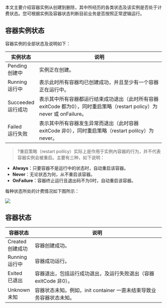 
本文主要介绍容器实例从创建到删除，其中所经历的各类状态及该实例是否处于计费状态。您可根据实例及容器状态判断目前业务是否按照正常逻辑运行。

## 容器实例状态

容器实例的全部状态及说明如下：

| 实例状态 | 说明 | 
|----------------|---------|
| Pending<br>创建中| 实例正在创建。  |
| Running<br>运行中 | 表示此时所有容器均已创建成功，并且至少有一个容器正在运行中。  |
| Succeeded<br>运行成功 | 表示其中所有容器都运行结束成功退出（此时所有容器 exitCode 都为0），同时重启策略（restart policy）为 never 或 onFailure。  |
| Failed<br>运行失败 | 表示其中所有容器发生异常而退出（此时容器 exitCode 非0），同时重启策略（restart polilcy）为 never。  |

>?重启策略（restart polilcy）实际上是作用于实例內容器的行为，并不代表容器实例会被重启。主要有三种，如下说明：
- **Always**：只要容器不是运行中的状态时，自动重启该容器。
- **Never**：无论状态为何，从不重启该容器。
- **OnFailure**：容器终止运行且退出码不为0时，自动重启该容器。

每种状态所处的计费情况如下图所示：

![](https://qcloudimg.tencent-cloud.cn/raw/95caa9cabdd7ec6d67e9b2063bcf1113.png)

## 容器状态

| 容器状态 | 说明 | 
|---------|---------|
| Created<br>创建成功  | 容器创建成功。  |
| Running<br>运行中  | 容器成功运行。  |
| Exited<br>已退出  | 容器退出，包括运行成功退出，及运行失败退出（容器 exitCode 非0）。|
| Unknown<br>未知  | 容器状态未知。例如，init container 一直未结束导致业务容器状态未知。|


